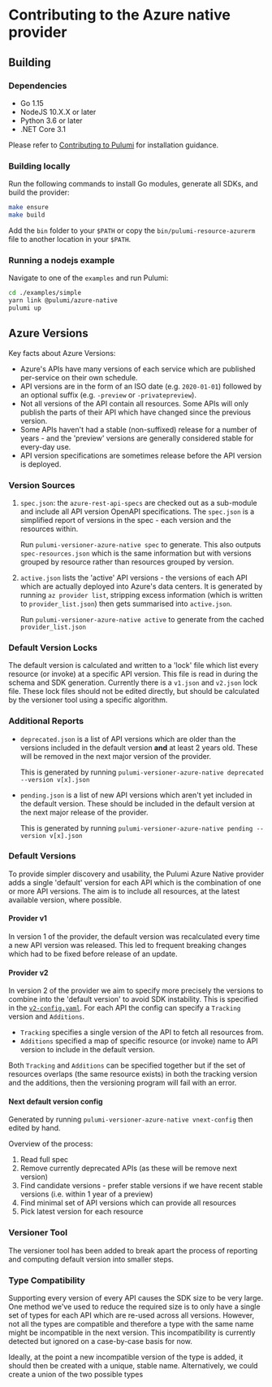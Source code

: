# Contributing to the Azure native provider

## Building

### Dependencies

- Go 1.15
- NodeJS 10.X.X or later
- Python 3.6 or later
- .NET Core 3.1

Please refer to [Contributing to Pulumi](https://github.com/pulumi/pulumi/blob/master/CONTRIBUTING.md) for installation
guidance.

### Building locally

Run the following commands to install Go modules, generate all SDKs, and build the provider:

```bash
make ensure
make build
```

Add the `bin` folder to your `$PATH` or copy the `bin/pulumi-resource-azurerm` file to another location in your `$PATH`.

### Running a nodejs example

Navigate to one of the `examples` and run Pulumi:

```bash
cd ./examples/simple
yarn link @pulumi/azure-native
pulumi up
```

## Azure Versions

Key facts about Azure Versions:

- Azure's APIs have many versions of each service which are published per-service on their own schedule.
- API versions are in the form of an ISO date (e.g. `2020-01-01`) followed by an optional suffix (e.g. `-preview` or `-privatepreview`).
- Not all versions of the API contain all resources. Some APIs will only publish the parts of their API which have changed since the previous version.
- Some APIs haven't had a stable (non-suffixed) release for a number of years - and the 'preview' versions are generally considered stable for every-day use.
- API version specifications are sometimes release before the API version is deployed.

### Version Sources

1. `spec.json`: the `azure-rest-api-specs` are checked out as a sub-module and include all API version OpenAPI specifications. The `spec.json` is a simplified report of versions in the spec - each version and the resources within.

   Run `pulumi-versioner-azure-native spec` to generate. This also outputs `spec-resources.json` which is the same information but with versions grouped by resource rather than resources grouped by version.

2. `active.json` lists the 'active' API versions - the versions of each API which are actually deployed into Azure's data centers. It is generated by running `az provider list`, stripping excess information (which is written to `provider_list.json`) then gets summarised into `active.json`.

    Run `pulumi-versioner-azure-native active` to generate from the cached `provider_list.json`

### Default Version Locks

The default version is calculated and written to a 'lock' file which list every resource (or invoke) at a specific API version. This file is read in during the schema and SDK generation. Currently there is a `v1.json` and `v2.json` lock file. These lock files should not be edited directly, but should be calculated by the versioner tool using a specific algorithm.

### Additional Reports

- `deprecated.json` is a list of API versions which are older than the versions included in the default version **and** at least 2 years old. These will be removed in the next major version of the provider.

    This is generated by running `pulumi-versioner-azure-native deprecated --version v[x].json`

- `pending.json` is a list of new API versions which aren't yet included in the default version. These should be included in the default version at the next major release of the provider.

    This is generated by running `pulumi-versioner-azure-native pending --version v[x].json`

### Default Versions

To provide simpler discovery and usability, the Pulumi Azure Native provider adds a single 'default' version for each API which is the combination of one or more API versions. The aim is to include all resources, at the latest available version, where possible.

#### Provider v1

In version 1 of the provider, the default version was recalculated every time a new API version was released. This led to frequent breaking changes which had to be fixed before release of an update.

#### Provider v2

In version 2 of the provider we aim to specify more precisely the versions to combine into the 'default version' to avoid SDK instability. This is specified in the [`v2-config.yaml`](./v2-config.yaml). For each API the config can specify a `Tracking` version and `Additions`.

- `Tracking` specifies a single version of the API to fetch all resources from.
- `Additions` specified a map of specific resource (or invoke) name to API version to include in the default version.

Both `Tracking` and `Additions` can be specified together but if the set of resources overlaps (the same resource exists) in both the tracking version and the additions, then the versioning program will fail with an error.

#### Next default version config

Generated by running `pulumi-versioner-azure-native vnext-config` then edited by hand.

Overview of the process:

1. Read full spec
2. Remove currently deprecated APIs (as these will be remove next version)
3. Find candidate versions - prefer stable versions if we have recent stable versions (i.e. within 1 year of a preview)
4. Find minimal set of API versions which can provide all resources
5. Pick latest version for each resource

### Versioner Tool

The versioner tool has been added to break apart the process of reporting and computing default version into smaller steps.

### Type Compatibility

Supporting every version of every API causes the SDK size to be very large. One method we've used to reduce the required size is to only have a single set of types for each API which are re-used across all versions. However, not all the types are compatible and therefore a type with the same name might be incompatible in the next version. This incompatibility is currently detected but ignored on a case-by-case basis for now.

Ideally, at the point a new incompatible version of the type is added, it should then be created with a unique, stable name. Alternatively, we could create a union of the two possible types
